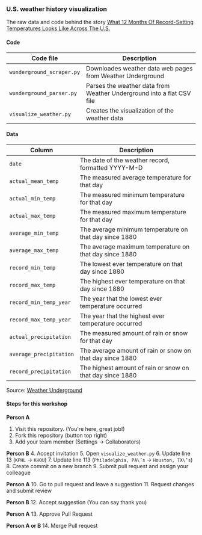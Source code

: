 ### U.S. weather history visualization

The raw data and code behind the story [What 12 Months Of Record-Setting Temperatures Looks Like Across The U.S.](http://fivethirtyeight.com/features/what-12-months-of-record-setting-temperatures-looks-like-across-the-u-s/)

#### Code

Code file | Description
---|---------
`wunderground_scraper.py` | Downloades weather data web pages from Weather Underground
`wunderground_parser.py` | Parses the weather data from Weather Underground into a flat CSV file
`visualize_weather.py` | Creates the visualization of the weather data

#### Data

Column | Description
---|---------
`date` | The date of the weather record, formatted YYYY-M-D
`actual_mean_temp` | The measured average temperature for that day
`actual_min_temp` | The measured minimum temperature for that day
`actual_max_temp` | The measured maximum temperature for that day
`average_min_temp` | The average minimum temperature on that day since 1880
`average_max_temp` | The average maximum temperature on that day since 1880
`record_min_temp` | The lowest ever temperature on that day since 1880
`record_max_temp` | The highest ever temperature on that day since 1880
`record_min_temp_year` | The year that the lowest ever temperature occurred
`record_max_temp_year` | The year that the highest ever temperature occurred
`actual_precipitation` | The measured amount of rain or snow for that day
`average_precipitation` | The average amount of rain or snow on that day since 1880
`record_precipitation` | The highest amount of rain or snow on that day since 1880

Source: [Weather Underground](http://wunderground.com)

#### Steps for this workshop
**Person A**
1. Visit this repository. (You're here, great job!)  
2. Fork this repository (button top right)   
3. Add your team member (Settings -> Collaborators)   

**Person B**
4. Accept invitation 
5. Open `visualize_weather.py`
6. Update line 13 (`KPHL` -> `KHOU`)
7. Update line 113 (`Philadelphia, PA\’s` -> `Houston, TX\’s`)
8. Create commit on a new branch
9. Submit pull request and assign your colleague

**Person A**
10. Go to pull request and leave a suggestion
11. Request changes and submit review

**Person B**
12. Accept suggestion (You can say thank you)  

**Person A**
13. Approve Pull Request

**Person A or B**
14. Merge Pull request


